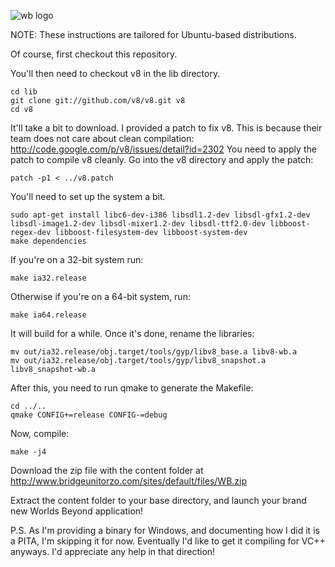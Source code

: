 ![wb logo](http://s3.amazonaws.com/ksr/projects/306704/photo-full.jpg?1345667807)

NOTE: These instructions are tailored for Ubuntu-based distributions.

Of course, first checkout this repository.

You'll then need to checkout v8 in the lib directory.

	cd lib
	git clone git://github.com/v8/v8.git v8
	cd v8

It'll take a bit to download. I provided a patch to fix v8.
This is because their team does not care about clean compilation: http://code.google.com/p/v8/issues/detail?id=2302
You need to apply the patch to compile v8 cleanly. Go into the v8 directory and apply the patch:

	patch -p1 < ../v8.patch
	
You'll need to set up the system a bit.

	sudo apt-get install libc6-dev-i386 libsdl1.2-dev libsdl-gfx1.2-dev libsdl-image1.2-dev libsdl-mixer1.2-dev libsdl-ttf2.0-dev libboost-regex-dev libboost-filesystem-dev libboost-system-dev
	make dependencies

If you're on a 32-bit system run:

	make ia32.release

Otherwise if you're on a 64-bit system, run:
	
	make ia64.release

It will build for a while. Once it's done, rename the libraries:

	mv out/ia32.release/obj.target/tools/gyp/libv8_base.a libv8-wb.a
	mv out/ia32.release/obj.target/tools/gyp/libv8_snapshot.a libv8_snapshot-wb.a

After this, you need to run qmake to generate the Makefile:

	cd ../..
	qmake CONFIG+=release CONFIG-=debug

Now, compile:

	make -j4
	
Download the zip file with the content folder at http://www.bridgeunitorzo.com/sites/default/files/WB.zip

Extract the content folder to your base directory, and launch your brand new Worlds Beyond application!

P.S. As I'm providing a binary for Windows, and documenting how I did it is a PITA, I'm skipping it for now. Eventually I'd like to get it compiling for VC++ anyways. I'd appreciate any help in that direction!
